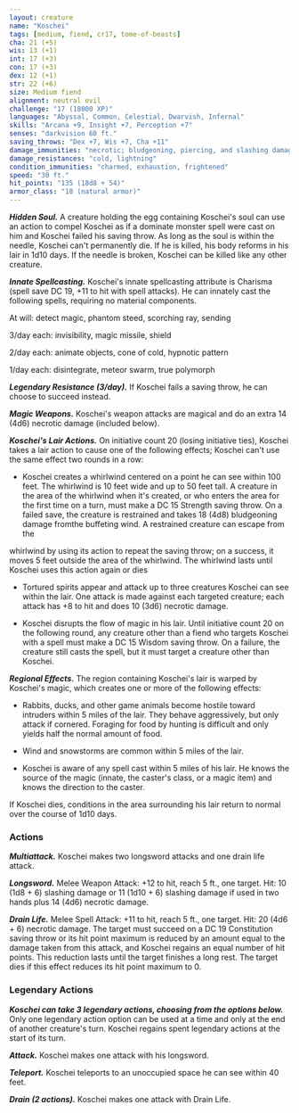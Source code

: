 ```yaml
---
layout: creature
name: "Koschei"
tags: [medium, fiend, cr17, tome-of-beasts]
cha: 21 (+5)
wis: 13 (+1)
int: 17 (+3)
con: 17 (+3)
dex: 12 (+1)
str: 22 (+6)
size: Medium fiend
alignment: neutral evil
challenge: "17 (18000 XP)"
languages: "Abyssal, Common, Celestial, Dwarvish, Infernal"
skills: "Arcana +9, Insight +7, Perception +7"
senses: "darkvision 60 ft."
saving_throws: "Dex +7, Wis +7, Cha +11"
damage_immunities: "necrotic; bludgeoning, piercing, and slashing damage from nonmagical weapons"
damage_resistances: "cold, lightning"
condition_immunities: "charmed, exhaustion, frightened"
speed: "30 ft."
hit_points: "135 (18d8 + 54)"
armor_class: "18 (natural armor)"
---
```


***Hidden Soul.*** A creature holding the egg containing Koschei's soul can use an action to compel Koschei as if a dominate monster spell were cast on him and Koschei failed his saving throw. As long as the soul is within the needle, Koschei can't permanently die. If he is killed, his body reforms in his lair in 1d10 days. If the needle is broken, Koschei can be killed like any other creature.

***Innate Spellcasting.*** Koschei's innate spellcasting attribute is Charisma (spell save DC 19, +11 to hit with spell attacks). He can innately cast the following spells, requiring no material components.

At will: detect magic, phantom steed, scorching ray, sending

3/day each: invisibility, magic missile, shield

2/day each: animate objects, cone of cold, hypnotic pattern

1/day each: disintegrate, meteor swarm, true polymorph

***Legendary Resistance (3/day).*** If Koschei fails a saving throw, he can choose to succeed instead.

***Magic Weapons.*** Koschei's weapon attacks are magical and do an extra 14 (4d6) necrotic damage (included below).

***Koschei's Lair Actions.*** On initiative count 20 (losing initiative ties), Koschei takes a lair action to cause one of the following effects; Koschei can't use the same effect two rounds in a row:

- Koschei creates a whirlwind centered on a point he can see within 100 feet. The whirlwind is 10 feet wide and up to 50 feet tall. A creature in the area of the whirlwind when it's created, or who enters the area for the first time on a turn, must make a DC 15 Strength saving throw. On a failed save, the creature is restrained and takes 18 (4d8) bludgeoning damage fromthe buffeting wind. A restrained creature can escape from the
whirlwind by using its action to repeat the saving throw; on a success, it moves 5 feet outside the area of the whirlwind. The whirlwind lasts until Koschei uses this action again or dies

- Tortured spirits appear and attack up to three creatures Koschei can see within the lair. One attack is made against each targeted creature; each attack has +8 to hit and does 10 (3d6) necrotic damage.

- Koschei disrupts the flow of magic in his lair. Until initiative count 20 on the following round, any creature other than a fiend who targets Koschei with a spell must make a DC 15 Wisdom saving throw. On a failure, the creature still casts the spell, but it must target a creature other than Koschei.

***Regional Effects.*** The region containing Koschei's lair is warped by Koschei's magic, which creates one or more of the following effects:

- Rabbits, ducks, and other game animals become hostile toward intruders within 5 miles of the lair. They behave aggressively, but only attack if cornered. Foraging for food by hunting is difficult and only yields half the normal amount of food.

- Wind and snowstorms are common within 5 miles of the lair.

- Koschei is aware of any spell cast within 5 miles of his lair. He knows the source of the magic (innate, the caster's class, or a magic item) and knows the direction to the caster.

If Koschei dies, conditions in the area surrounding his lair return to normal over the course of 1d10 days.

### Actions

***Multiattack.*** Koschei makes two longsword attacks and one drain life attack.

***Longsword.*** Melee Weapon Attack: +12 to hit, reach 5 ft., one target. Hit: 10 (1d8 + 6) slashing damage or 11 (1d10 + 6) slashing damage if used in two hands plus 14 (4d6) necrotic damage.

***Drain Life.*** Melee Spell Attack: +11 to hit, reach 5 ft., one target. Hit: 20 (4d6 + 6) necrotic damage. The target must succeed on a DC 19 Constitution saving throw or its hit point maximum is reduced by an amount equal to the damage taken from this attack, and Koschei regains an equal number of hit points. This reduction lasts until the target finishes a long rest. The target dies if this effect reduces its hit point maximum to 0.

### Legendary Actions

***Koschei can take 3 legendary actions, choosing from the options below.*** Only one legendary action option can be used at a time and only at the end of another creature's turn. Koschei regains spent legendary actions at the start of its turn.

***Attack.*** Koschei makes one attack with his longsword.

***Teleport.*** Koschei teleports to an unoccupied space he can see within 40 feet.

***Drain (2 actions).*** Koschei makes one attack with Drain Life.

